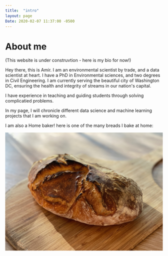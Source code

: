 ```yaml
---
title:  "intro"
layout: page
Date: 2020-02-07 11:37:00 -0500
---
```

# About me 

(This website is under construvtion - here is my bio for now!)

Hey there, this is Amir. I am an environmental scientist by trade, and a data scientist at heart. I have a PhD in Environmental sciences, and two degrees in Civil Engineering. I am currently serving the beautiful city of Washington DC, ensuring the health and integrity of streams in our nation's capital.

I have experience in teaching and guiding students through solving complicatied problems. 

In my page, I will chronicle different data science and machine learning projects that I am working on. 


I am also a Home baker! here is one of the many breads I bake at home:

<!-- ![my bread](https://raw.githubusercontent.com/CoolSciGuy/coolsciguy.github.io/master/assets/bread.jpeg) -->

![my bread](/assets/bread.jpeg)

